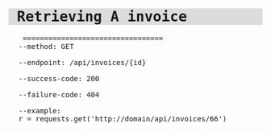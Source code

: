 <pre>
<div><h1 style="background-color:Gainsboro;"> Retrieving A invoice</h1><div style="margin-left:20px;"> =================================
--method: GET

--endpoint: /api/invoices/{id}

--success-code: 200

--failure-code: 404

--example:
r = requests.get('http://domain/api/invoices/66')
</pre>